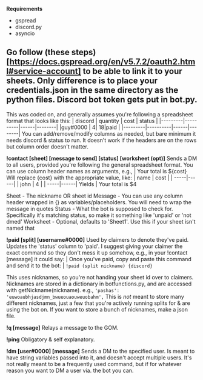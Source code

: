 **Requirements**
* gspread
* discord.py
* asyncio

Go follow (these steps)[https://docs.gspread.org/en/v5.7.2/oauth2.html#service-account] to be able to link it to your sheets. Only difference is to place your credentials.json in the same directory as the python files. Discord bot token gets put in bot.py.
---
This was coded on, and generally assumes you're following a spreadsheet format that looks like this:
| discord | quantity | cost | status |
|---------|----------|------|--------|
|guy#0000 |         4|    18|paid    |
|---------|----------|------|--------|
You can add/remove/modify columns as needed, but bare minimum it needs discord & status to run. It doesn't work if the headers are on the rows but column order doesn't matter.


**!contact [sheet] [message to send] [status] [worksheet (opt)]**
Sends a DM to all users, provided you're following the general spreadsheet format. You can use column header names as arguments, e.g.,
| Your total is ${cost}
Will replace {cost} with the appropriate value, like:
| name | cost |
| -----|------|
| john | 4    |
| -----|------|
Yields
| Your total is $4

Sheet - The nickname OR sheet id
Message - You can use any column header wrapped in {} as variables/placeholders. You will need to wrap the message in quotes
Status - What the bot is supposed to check for. Specifically it's matching status, so make it something like 'unpaid' or 'not dmed'
Worksheet - Optional, defaults to 'Sheet1'. Use this if your sheet isn't named that

**!paid [split] [username#0000]**
Used by claimers to denote they've paid. Updates the 'status' column to 'paid'. I suggest giving your claimer the exact command so they don't mess it up somehow, e.g., in your !contact [message] it could say:
| Once you've paid, copy and paste this command and send it to the bot:
| ```!paid (split nickname) {discord}```

This uses nicknames, so you're not handing your sheet id over to claimers. Nicknames are stored in a dictionary in botfunctions.py, and are accessed with getNickname(nickname). e.g.,
```'pashas': 'euwoaubhjasdjmn_bwueouaouweuobahm',```
This is *not* meant to store many different nicknames, just a few that you're actively running splits for & are using the bot on. If you want to store a bunch of nicknames, make a json file.

**!q [message]**
Relays a message to the GOM. 

**!ping**
Obligatory & self explanatory.

**!dm [user#0000] [message]**
Sends a DM to the specified user. Is meant to have string variables passed into it, and doesn't accept multiple users. It's not really meant to be a frequently used command, but if for whatever reason you want to DM a user via. the bot you can.
